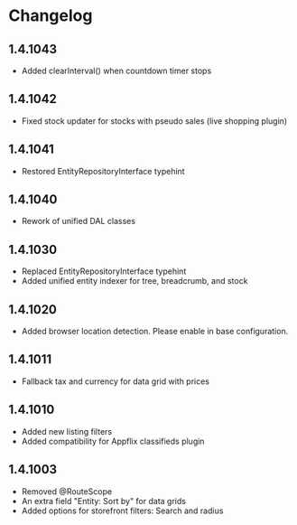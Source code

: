 # Changelog

## 1.4.1043

* Added clearInterval() when countdown timer stops

## 1.4.1042

* Fixed stock updater for stocks with pseudo sales (live shopping plugin)

## 1.4.1041

* Restored EntityRepositoryInterface typehint

## 1.4.1040

* Rework of unified DAL classes

## 1.4.1030

* Replaced EntityRepositoryInterface typehint
* Added unified entity indexer for tree, breadcrumb, and stock

## 1.4.1020

* Added browser location detection. Please enable in base configuration.

## 1.4.1011

* Fallback tax and currency for data grid with prices

## 1.4.1010

* Added new listing filters
* Added compatibility for Appflix classifieds plugin

## 1.4.1003

* Removed @RouteScope
* An extra field "Entity: Sort by" for data grids
* Added options for storefront filters: Search and radius
